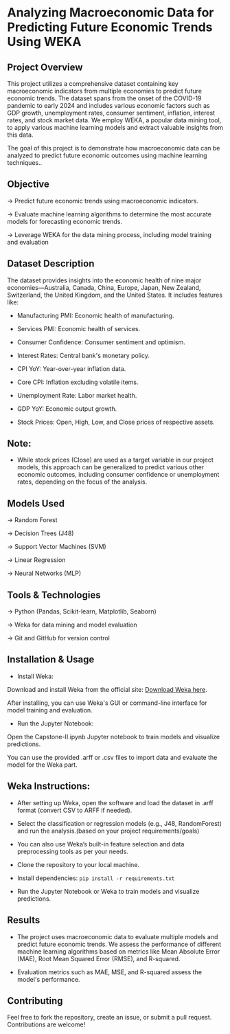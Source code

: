 # Analyzing Macroeconomic Data for Predicting Future Economic Trends Using WEKA

## Project Overview

This project utilizes a comprehensive dataset containing key macroeconomic indicators from multiple economies to predict future economic trends. The dataset spans from the onset of the COVID-19 pandemic to early 2024 and includes various economic factors such as GDP growth, unemployment rates, consumer sentiment, inflation, interest rates, and stock market data. We employ WEKA, a popular data mining tool, to apply various machine learning models and extract valuable insights from this data.

The goal of this project is to demonstrate how macroeconomic data can be analyzed to predict future economic outcomes using machine learning techniques..

## Objective

-> Predict future economic trends using macroeconomic indicators.

-> Evaluate machine learning algorithms to determine the most accurate models for forecasting economic trends.

-> Leverage WEKA for the data mining process, including model training and evaluation

## Dataset Description

The dataset provides insights into the economic health of nine major economies—Australia, Canada, China, Europe, Japan, New Zealand, Switzerland, the United Kingdom, and the United States. It includes features like:

- Manufacturing PMI: Economic health of manufacturing.

- Services PMI: Economic health of services.

- Consumer Confidence: Consumer sentiment and optimism.

- Interest Rates: Central bank's monetary policy.

- CPI YoY: Year-over-year inflation data.

- Core CPI: Inflation excluding volatile items.

- Unemployment Rate: Labor market health.

- GDP YoY: Economic output growth.

- Stock Prices: Open, High, Low, and Close prices of respective assets.

## Note: 

- While stock prices (Close) are used as a target variable in our project models, this approach can be generalized to predict various other economic outcomes, including consumer confidence or unemployment rates, depending on the focus of the analysis.

## Models Used

-> Random Forest

-> Decision Trees (J48)

-> Support Vector Machines (SVM)

-> Linear Regression

-> Neural Networks (MLP)

## Tools & Technologies

-> Python (Pandas, Scikit-learn, Matplotlib, Seaborn)

-> Weka for data mining and model evaluation

-> Git and GitHub for version control

## Installation & Usage

- Install Weka:

Download and install Weka from the official site: [Download Weka here](https://www.cs.waikato.ac.nz/ml/weka/downloading.html).

After installing, you can use Weka's GUI or command-line interface for model training and evaluation.

- Run the Jupyter Notebook:

Open the Capstone-II.ipynb Jupyter notebook to train models and visualize predictions.

You can use the provided .arff or .csv files to import data and evaluate the model for the Weka part.

## Weka Instructions:

- After setting up Weka, open the software and load the dataset in .arff format (convert CSV to ARFF if needed).

- Select the classification or regression models (e.g., J48, RandomForest) and run the analysis.(based on your project requirements/goals)

- You can also use Weka’s built-in feature selection and data preprocessing tools as per your needs.

- Clone the repository to your local machine.

- Install dependencies:
```pip install -r requirements.txt```

- Run the Jupyter Notebook or Weka to train models and visualize predictions.

## Results
- The project uses macroeconomic data to evaluate multiple models and predict future economic trends. We assess the performance of different machine learning algorithms based on metrics like Mean Absolute Error (MAE), Root Mean Squared Error (RMSE), and R-squared. 

- Evaluation metrics such as MAE, MSE, and R-squared assess the model's performance.

## Contributing
Feel free to fork the repository, create an issue, or submit a pull request. Contributions are welcome!
